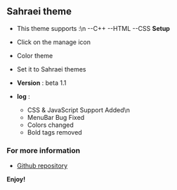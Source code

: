 ## Sahraei theme

* This theme supports :\n
   --C++
   --HTML
   --CSS
**Setup**
* Click on the manage icon 
* Color theme
* Set it to Sahraei themes


* **Version** : 
   beta 1.1



 * **log** :
    -  CSS & JavaScript Support Added\n
    -  MenuBar Bug Fixed
    -   Colors changed
    -   Bold tags removed

### For more information
* [Github repository](https://github.com/Sahraeidev/VSCode-Theme)

**Enjoy!**
